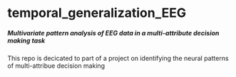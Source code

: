 # temporal_generalization_EEG

##### Multivariate pattern analysis of EEG data in a multi-attribute decision making task

This repo is decicated to part of a project on identifying the neural patterns of multi-attribue decision making 
